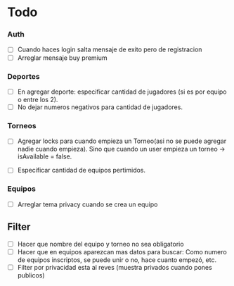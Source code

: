 # Todo

### Auth
- [ ] Cuando haces login salta mensaje de exito pero de registracion
- [ ] Arreglar mensaje buy premium 

### Deportes
- [ ] En agregar deporte: especificar cantidad de jugadores (si es por equipo o entre los 2).
- [ ] No dejar numeros negativos para cantidad de jugadores.

### Torneos
- [ ] Agregar locks para cuando empieza un Torneo(asi no se puede agregar nadie cuando empieza). Sino que cuando un user empieza un torneo -> isAvailable = false.
- [ ] Especificar cantidad de equipos pertimidos.


### Equipos
- [ ] Arreglar tema privacy cuando se crea un equipo

## Filter
- [ ] Hacer que nombre del equipo y torneo no sea obligatorio
- [ ] Hacer que en equipos aparezcan mas datos para buscar: Como numero de equipos inscriptos, se puede unir o no, hace cuanto empezó, etc.
- [ ] Filter por privacidad esta al reves (muestra privados cuando pones publicos)
